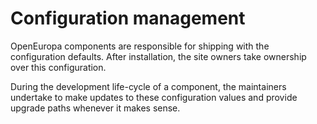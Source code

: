 # Configuration management

OpenEuropa components are responsible for shipping with the configuration defaults. After installation, the site owners take ownership over this configuration.

During the development life-cycle of a component, the maintainers undertake to make updates to these configuration values and provide upgrade paths whenever it makes sense. 